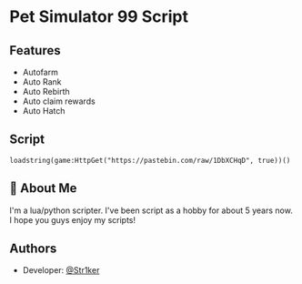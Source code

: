 
# Pet Simulator 99 Script



## Features

- Autofarm
- Auto Rank
- Auto Rebirth
- Auto claim rewards
- Auto Hatch


## Script
```loadstring(game:HttpGet("https://pastebin.com/raw/1DbXCHqD", true))()```

## 🚀 About Me
I'm a lua/python scripter. I've been script as a hobby for about 5 years now.
I hope you guys enjoy my scripts!

## Authors

- Developer: [@Str1ker](https://github.com/Str1ker12)

